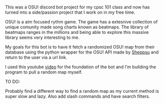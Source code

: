 This was a OSU! discord bot project for my cpsc 101 class and now has turned into a side/passion project that I work on in my free time.

OSU! is a aim focused rythm game. The game has a extesnive collection of unique comunity made song charts known as beatmaps. The library of beatmaps ranges in the millions and being able to explore this massive library seems very interesting to me.  

My goals for this bot is to have it fetch a randomized OSU! map from their database using the python wrapper for the OSU! API made by <a href = "https://github.com/sheppsu/osu.py">Sheppsu</a> and return to the user via a url link.


I used this youtube <a href = "https://youtu.be/UYJDKSah-Ww?si=hVbC7yMIciR1Ticu">video</a> for the foundation of the bot and I'm building the program to pull a random map myself.


TO DO:

Probably find a different way to find a random map as my current method is super slow and lazy. Also add slash commands and have search filters.

